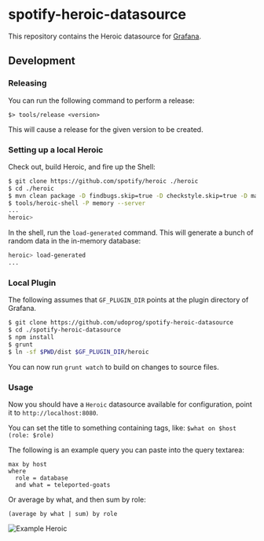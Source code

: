 # spotify-heroic-datasource

This repository contains the Heroic datasource for
[Grafana](https://github.com/grafana/grafana).

## Development

### Releasing

You can run the following command to perform a release:

```
$> tools/release <version>
```

This will cause a release for the given version to be created.

### Setting up a local Heroic

Check out, build Heroic, and fire up the Shell:

```bash
$ git clone https://github.com/spotify/heroic ./heroic
$ cd ./heroic
$ mvn clean package -D findbugs.skip=true -D checkstyle.skip=true -D maven.test.skip=true
$ tools/heroic-shell -P memory --server
...
heroic>
```

In the shell, run the `load-generated` command. This will generate a bunch of
random data in the in-memory database:

```bash
heroic> load-generated
...
```

### Local Plugin

The following assumes that `GF_PLUGIN_DIR` points at the plugin directory of
Grafana.

```bash
$ git clone https://github.com/udoprog/spotify-heroic-datasource
$ cd ./spotify-heroic-datasource
$ npm install
$ grunt
$ ln -sf $PWD/dist $GF_PLUGIN_DIR/heroic
```

You can now run `grunt watch` to build on changes to source files.

### Usage

Now you should have a `Heroic` datasource available for configuration, point it
to `http://localhost:8080`.

You can set the title to something containing tags, like:
`$what on $host (role: $role)`

The following is an example query you can paste into the query textarea:

```
max by host
where
  role = database
  and what = teleported-goats
```

Or average by what, and then sum by role:

```
(average by what | sum) by role
```

![Example Heroic](heroic-screenshot1.png)
